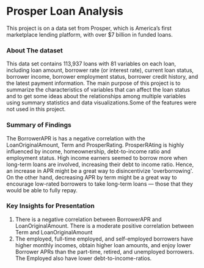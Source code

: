 # Prosper Loan Analysis

This project is on a data set from Prosper, which is America’s first marketplace lending platform, with over $7 billion in funded loans. 

### About The dataset
This data set contains 113,937 loans with 81 variables on each loan, including loan amount, borrower rate (or interest rate), current loan status, borrower income, borrower employment status, borrower credit history, and the latest payment information. The main purpose of this project is to summarize the characteristics of variables that can affect the loan status and to get some ideas about the relationships among multiple variables using summary statistics and data visualizations.Some of the features were not used in this project.

### Summary of Findings
The BorrowerAPR is has a negative correlation with the LoanOriginalAmount, Term and ProsperRating.
ProsperRAting is highly influenced by income, homeownership, debt-to-income ratio and employment status.
High income earners seemed to borrow more when long-term loans are involved, increasing their debt to income ratio. Hence, an increase in APR might be a great way to disincentivize 'overborrowing'. On the other hand, decreasing APR by term might be a great way to encourage low-rated borrowers to take long-term loans — those that they would be able to fully repay.



### Key Insights for Presentation
1. There is a negative correlation between BorrowerAPR and LoanOriginalAmount. There is a moderate positive correlation between Term and LoanOriginalAmount
2. The employed, full-time employed, and self-employed borrowers have higher monthly incomes, obtain higher loan amounts, and enjoy lower Borrower APRs than the part-time, retired, and unemployed borrowers. The Employed also have lower debt-to-income-ratios.